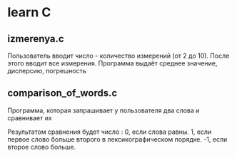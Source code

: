 # learn C

## izmerenya.c
Пользователь вводит число - количество измерений (от 2 до 10). После этого вводит все измерения. Программа выдаёт среднее значение, дисперсию, погрешность

## comparison_of_words.c
Программа, которая запрашивает у пользователя два слова и сравнивает их
  
Результатом сравнения будет число :
0, если слова равны.
1, если первое слово больше второго в лексикографическом порядке.
-1, если второе слово больше.
 
